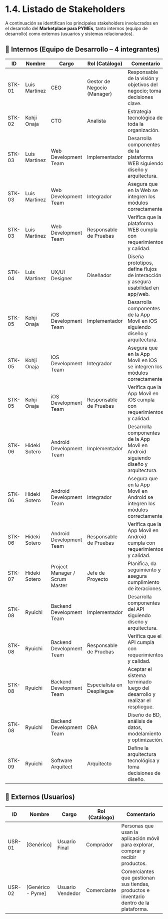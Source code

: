 # 1.4. Listado de Stakeholders

A continuación se identifican los principales stakeholders involucrados en el desarrollo del **Marketplace para PYMEs**, tanto internos (equipo de desarrollo) como externos (usuarios y sistemas relacionados).  

## 🔹 Internos (Equipo de Desarrollo – 4 integrantes)
| ID     | Nombre         | Cargo                     | Rol (Catálogo)             | Comentario                                                                 |
|--------|----------------|---------------------------|-----------------------------|----------------------------------------------------------------------------|
| STK-01 | Luis Martinez  | CEO                       | Gestor de Negocio (Manager) | Responsable de la visión y objetivos del negocio; toma decisiones clave.   |
| STK-02 | Kohji Onaja    | CTO                       | Analista                   | Estrategia tecnológica de toda la organización.                            |
| STK-03 | Luis Martinez  | Web Development Team      | Implementador              | Desarrolla componentes de la plataforma WEB siguiendo diseño y arquitectura. |
| STK-03 | Luis Martinez  | Web Development Team      | Integrador                 | Asegura que en la Web se integren los módulos correctamente.               |
| STK-03 | Luis Martinez  | Web Development Team      | Responsable de Pruebas     | Verifica que la plataforma WEB cumpla con requerimientos y calidad.        |
| STK-04 | Luis Martinez  | UX/UI Designer            | Diseñador                  | Diseña prototipos, define flujos de interacción y asegura usabilidad en app/web. |
| STK-05 | Kohji Onaja    | iOS Development Team      | Implementador              | Desarrolla componentes de la App Movil en iOS siguiendo diseño y arquitectura. |
| STK-05 | Kohji Onaja    | iOS Development Team      | Integrador                 | Asegura que en la App Movil en iOS se integren los módulos correctamente.  |
| STK-05 | Kohji Onaja    | iOS Development Team      | Responsable de Pruebas     | Verifica que la App Movil en iOS cumpla con requerimientos y calidad.      |
| STK-06 | Hideki Sotero  | Android Development Team  | Implementador              | Desarrolla componentes de la App Movil en Android siguiendo diseño y arquitectura. |
| STK-06 | Hideki Sotero  | Android Development Team  | Integrador                 | Asegura que en la App Movil en Android se integren los módulos correctamente. |
| STK-06 | Hideki Sotero  | Android Development Team  | Responsable de Pruebas     | Verifica que la App Movil en Android cumpla con requerimientos y calidad.  |
| STK-07 | Hideki Sotero  | Project Manager / Scrum Master | Jefe de Proyecto        | Planifica, da seguimiento y asegura cumplimiento de iteraciones.           |
| STK-08 | Ryuichi        | Backend Development Team  | Implementador              | Desarrolla componentes del API siguiendo diseño y arquitectura.            |
| STK-08 | Ryuichi        | Backend Development Team  | Responsable de Pruebas     | Verifica que el API cumpla con requerimientos y calidad.                   |
| STK-08 | Ryuichi        | Backend Development Team  | Especialista en Despliegue | Aceptar el sistema terminado luego del desarrollo y realizar el respliegue.|
| STK-08 | Ryuichi        | Backend Development Team  | DBA                        | Diseño de BD, análisis de datos, modelamiento y optimización.              |
| STK-09 | Ryuichi        | Software Arquitect        | Arquitecto                 | Define la arquitectura tecnológica y toma decisiones de diseño.            |


## 🔹 Externos (Usuarios)
| ID     | Nombre                | Cargo              | Rol (Catálogo) | Comentario                                                                 |
|--------|-----------------------|--------------------|----------------|----------------------------------------------------------------------------|
| USR-01 | [Genérico]            | Usuario Final      | Comprador      | Personas que usan la aplicación móvil para explorar, comprar y recibir productos. |
| USR-02 | [Genérico - Pyme]     | Usuario Vendedor   | Comerciante    | Comerciantes que gestionan sus tiendas, productos e inventario dentro de la plataforma. |
